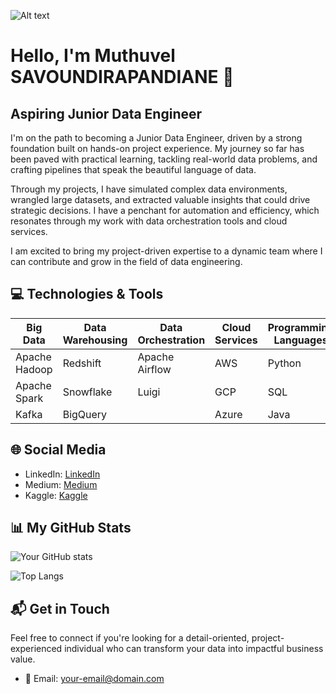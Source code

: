 ![Alt text]('https://github.com/Muthuvel15/muthuvel15/blob/main/image/muthuvel_banner.jpg')


# Hello, I'm Muthuvel SAVOUNDIRAPANDIANE 🚀

## Aspiring Junior Data Engineer

I'm on the path to becoming a Junior Data Engineer, driven by a strong foundation built on hands-on project experience. My journey so far has been paved with practical learning, tackling real-world data problems, and crafting pipelines that speak the beautiful language of data.

Through my projects, I have simulated complex data environments, wrangled large datasets, and extracted valuable insights that could drive strategic decisions. I have a penchant for automation and efficiency, which resonates through my work with data orchestration tools and cloud services.

I am excited to bring my project-driven expertise to a dynamic team where I can contribute and grow in the field of data engineering.

## 💻 Technologies & Tools

| Big Data          | Data Warehousing | Data Orchestration | Cloud Services | Programming Languages | Data Visualization |
|-------------------|------------------|--------------------|----------------|-----------------------|--------------------|
| Apache Hadoop     | Redshift         | Apache Airflow     | AWS            | Python                | Tableau            |
| Apache Spark      | Snowflake        | Luigi              | GCP            | SQL                   | PowerBI            |
| Kafka             | BigQuery         |                    | Azure          | Java                  |                    |

## 🌐 Social Media

- LinkedIn: [LinkedIn](www.linkedin.com/in/muthuvel-savoundirapandiane)
- Medium: [Medium](https://medium.com/@smuthuvel1998)
- Kaggle: [Kaggle](https://www.kaggle.com/muthuvel15)

## 📊 My GitHub Stats

![Your GitHub stats](https://github-readme-stats.vercel.app/api?username=yourusername&show_icons=true)

![Top Langs](https://github-readme-stats.vercel.app/api/top-langs/?username=yourusername&layout=compact)

## 📬 Get in Touch

Feel free to connect if you're looking for a detail-oriented, project-experienced individual who can transform your data into impactful business value.

- 📧 Email: [your-email@domain.com](mailto:muthuvel.savoundirapandiane@outlook.com)

